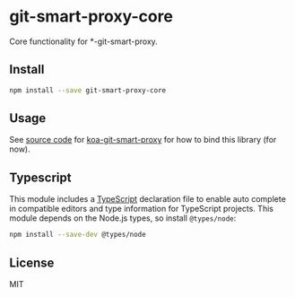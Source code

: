 # git-smart-proxy-core

Core functionality for *-git-smart-proxy.

## Install

```sh
npm install --save git-smart-proxy-core
```

## Usage

See [source code](https://github.com/revam/koa-git-smart-proxy/blob/master/src/index.ts) for
[koa-git-smart-proxy](https://www.npmjs.com/package/koa-git-smart-proxy) for how to bind this library (for now).

## Typescript

This module includes a [TypeScript](https://www.typescriptlang.org/)
declaration file to enable auto complete in compatible editors and type
information for TypeScript projects. This module depends on the Node.js
types, so install `@types/node`:

```sh
npm install --save-dev @types/node
```

## License

MIT
